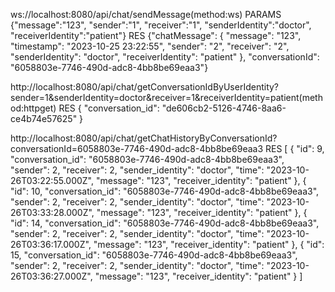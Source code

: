 ws://localhost:8080/api/chat/sendMessage(method:ws)
PARAMS
{"message":"123",
"sender":"1",
"receiver":"1",
"senderIdentity":"doctor",
"receiverIdentity":"patient"}
RES
{"chatMessage": {
"message": "123",
"timestamp": "2023-10-25 23:22:55",
"sender": "2",
"receiver": "2",
"senderIdentity": "doctor",
"receiverIdentity": "patient"
},
"conversationId": "6058803e-7746-490d-adc8-4bb8be69eaa3"}

http://localhost:8080/api/chat/getConversationIdByUserIdentity?sender=1&senderIdentity=doctor&receiver=1&receiverIdentity=patient(method:httpget)
RES
{
"conversation_id": "de606cb2-5126-4746-8aa6-ce4b74e57625"
}

http://localhost:8080/api/chat/getChatHistoryByConversationId?conversationId=6058803e-7746-490d-adc8-4bb8be69eaa3
RES
[
{
"id": 9,
"conversation_id": "6058803e-7746-490d-adc8-4bb8be69eaa3",
"sender": 2,
"receiver": 2,
"sender_identity": "doctor",
"time": "2023-10-26T03:22:55.000Z",
"message": "123",
"receiver_identity": "patient"
},
{
"id": 10,
"conversation_id": "6058803e-7746-490d-adc8-4bb8be69eaa3",
"sender": 2,
"receiver": 2,
"sender_identity": "doctor",
"time": "2023-10-26T03:33:28.000Z",
"message": "123",
"receiver_identity": "patient"
},
{
"id": 14,
"conversation_id": "6058803e-7746-490d-adc8-4bb8be69eaa3",
"sender": 2,
"receiver": 2,
"sender_identity": "doctor",
"time": "2023-10-26T03:36:17.000Z",
"message": "123",
"receiver_identity": "patient"
},
{
"id": 15,
"conversation_id": "6058803e-7746-490d-adc8-4bb8be69eaa3",
"sender": 2,
"receiver": 2,
"sender_identity": "doctor",
"time": "2023-10-26T03:36:27.000Z",
"message": "123",
"receiver_identity": "patient"
}
]
